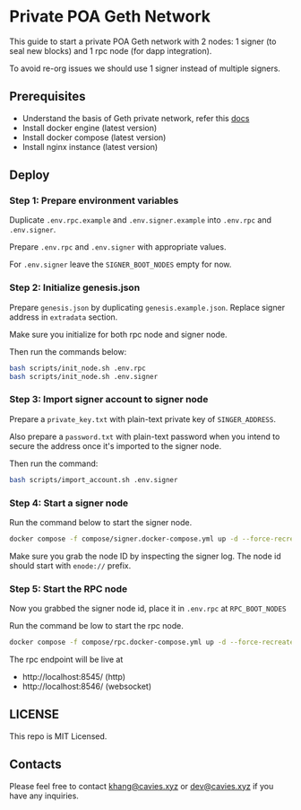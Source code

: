 # Private POA Geth Network

This guide to start a private POA Geth network with 2 nodes: 1 signer (to seal new blocks) and 1 rpc node (for dapp integration).

To avoid re-org issues we should use 1 signer instead of multiple signers.

## Prerequisites

- Understand the basis of Geth private network, refer this [docs](https://geth.ethereum.org/docs/interface/private-network)
- Install docker engine (latest version)
- Install docker compose (latest version)
- Install nginx instance (latest version)

## Deploy

### Step 1: Prepare environment variables

Duplicate `.env.rpc.example` and `.env.signer.example` into `.env.rpc` and `.env.signer`.

Prepare `.env.rpc` and `.env.signer` with appropriate values.

For `.env.signer` leave the `SIGNER_BOOT_NODES` empty for now.

### Step 2: Initialize genesis.json

Prepare `genesis.json` by duplicating `genesis.example.json`. Replace signer address in `extradata` section.

Make sure you initialize for both rpc node and signer node.

Then run the commands below:

```bash
bash scripts/init_node.sh .env.rpc
bash scripts/init_node.sh .env.signer
```

### Step 3: Import signer account to signer node

Prepare a `private_key.txt` with plain-text private key of `SINGER_ADDRESS`.

Also prepare a `password.txt` with plain-text password when you intend to secure the address once it's imported to the signer node.

Then run the command:

```bash
bash scripts/import_account.sh .env.signer
```

### Step 4: Start a signer node

Run the command below to start the signer node.

```bash
docker compose -f compose/signer.docker-compose.yml up -d --force-recreate
```

Make sure you grab the node ID by inspecting the signer log. The node id should start with `enode://` prefix.

### Step 5: Start the RPC node

Now you grabbed the signer node id, place it in `.env.rpc` at `RPC_BOOT_NODES`

Run the command be low to start the rpc node.

```bash
docker compose -f compose/rpc.docker-compose.yml up -d --force-recreate
```

The rpc endpoint will be live at

- http://localhost:8545/ (http)
- http://localhost:8546/ (websocket)

## LICENSE

This repo is MIT Licensed.

## Contacts

Please feel free to contact [khang@cavies.xyz](mailto:khang@cavies.xyz) or [dev@cavies.xyz](mailto:dev@cavies.xyz) if you have any inquiries.